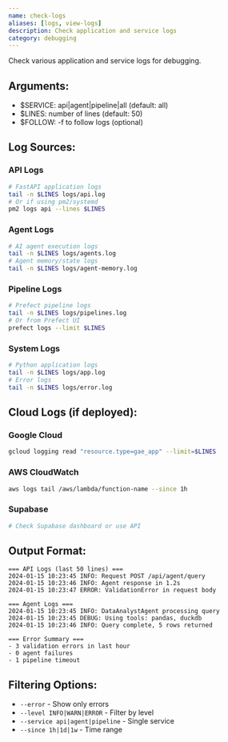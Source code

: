 ```yaml
---
name: check-logs
aliases: [logs, view-logs]
description: Check application and service logs
category: debugging
---
```


Check various application and service logs for debugging.

## Arguments:
- $SERVICE: api|agent|pipeline|all (default: all)
- $LINES: number of lines (default: 50)
- $FOLLOW: -f to follow logs (optional)

## Log Sources:

### API Logs
```bash
# FastAPI application logs
tail -n $LINES logs/api.log
# Or if using pm2/systemd
pm2 logs api --lines $LINES
```

### Agent Logs
```bash
# AI agent execution logs
tail -n $LINES logs/agents.log
# Agent memory/state logs
tail -n $LINES logs/agent-memory.log
```

### Pipeline Logs
```bash
# Prefect pipeline logs
tail -n $LINES logs/pipelines.log
# Or from Prefect UI
prefect logs --limit $LINES
```

### System Logs
```bash
# Python application logs
tail -n $LINES logs/app.log
# Error logs
tail -n $LINES logs/error.log
```

## Cloud Logs (if deployed):

### Google Cloud
```bash
gcloud logging read "resource.type=gae_app" --limit=$LINES
```

### AWS CloudWatch
```bash
aws logs tail /aws/lambda/function-name --since 1h
```

### Supabase
```bash
# Check Supabase dashboard or use API
```

## Output Format:
```
=== API Logs (last 50 lines) ===
2024-01-15 10:23:45 INFO: Request POST /api/agent/query
2024-01-15 10:23:46 INFO: Agent response in 1.2s
2024-01-15 10:23:47 ERROR: ValidationError in request body

=== Agent Logs ===
2024-01-15 10:23:45 INFO: DataAnalystAgent processing query
2024-01-15 10:23:45 DEBUG: Using tools: pandas, duckdb
2024-01-15 10:23:46 INFO: Query complete, 5 rows returned

=== Error Summary ===
- 3 validation errors in last hour
- 0 agent failures
- 1 pipeline timeout
```

## Filtering Options:
- `--error` - Show only errors
- `--level INFO|WARN|ERROR` - Filter by level
- `--service api|agent|pipeline` - Single service
- `--since 1h|1d|1w` - Time range
